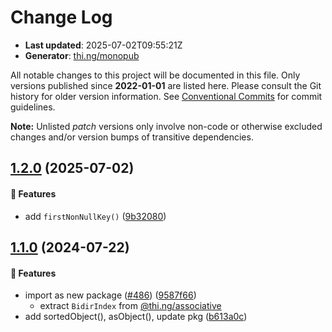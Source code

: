 # Change Log

- **Last updated**: 2025-07-02T09:55:21Z
- **Generator**: [thi.ng/monopub](https://thi.ng/monopub)

All notable changes to this project will be documented in this file.
Only versions published since **2022-01-01** are listed here.
Please consult the Git history for older version information.
See [Conventional Commits](https://conventionalcommits.org/) for commit guidelines.

**Note:** Unlisted _patch_ versions only involve non-code or otherwise excluded changes
and/or version bumps of transitive dependencies.

## [1.2.0](https://github.com/thi-ng/umbrella/tree/@thi.ng/object-utils@1.2.0) (2025-07-02)

#### 🚀 Features

- add `firstNonNullKey()` ([9b32080](https://github.com/thi-ng/umbrella/commit/9b32080))

## [1.1.0](https://github.com/thi-ng/umbrella/tree/@thi.ng/object-utils@1.1.0) (2024-07-22)

#### 🚀 Features

- import as new package ([#486](https://github.com/thi-ng/umbrella/issues/486)) ([9587f66](https://github.com/thi-ng/umbrella/commit/9587f66))
  - extract `BidirIndex` from [@thi.ng/associative](https://github.com/thi-ng/umbrella/tree/main/packages/associative)
- add sortedObject(), asObject(), update pkg ([b613a0c](https://github.com/thi-ng/umbrella/commit/b613a0c))
